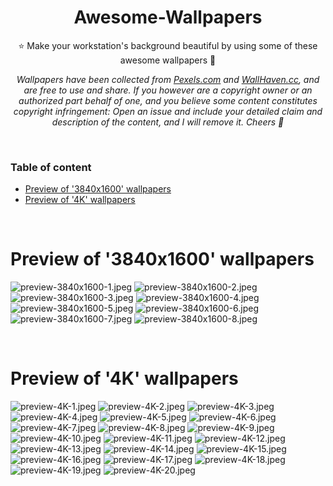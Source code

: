<h1 align="center"> Awesome-Wallpapers </h1>

<p align="center">⭐ Make your workstation's background beautiful by using some of these awesome wallpapers 🤩 </p>

<p align="center"><i>Wallpapers have been collected from <a href="https://www.pexels.com">Pexels.com</a> and <a href="https://wallhaven.cc">WallHaven.cc</a>, and are free to use and share. If you however are a copyright owner or an authorized part behalf of one, and you believe some content constitutes copyright infringement: Open an issue and include your detailed claim and description of the content, and I will remove it. Cheers 🍻 </i> </p>

<br>

### Table of content
- [Preview of '3840x1600' wallpapers](https://github.com/Am0rphous/Awesome-Wallpapers#preview-of-3840x1600-wallpapers)
- [Preview of '4K' wallpapers](https://github.com/Am0rphous/Awesome-Wallpapers#preview-of-4k-wallpapers)

<br>

# Preview of '3840x1600' wallpapers

![preview-3840x1600-1.jpeg](3840x1600/Preview/preview-3840x1600-1.jpeg?raw=true)
![preview-3840x1600-2.jpeg](3840x1600/Preview/preview-3840x1600-2.jpeg?raw=true)
![preview-3840x1600-3.jpeg](3840x1600/Preview/preview-3840x1600-3.jpeg?raw=true)
![preview-3840x1600-4.jpeg](3840x1600/Preview/preview-3840x1600-4.jpeg?raw=true)
![preview-3840x1600-5.jpeg](3840x1600/Preview/preview-3840x1600-5.jpeg?raw=true)
![preview-3840x1600-6.jpeg](3840x1600/Preview/preview-3840x1600-6.jpeg?raw=true)
![preview-3840x1600-7.jpeg](3840x1600/Preview/preview-3840x1600-7.jpeg?raw=true)
![preview-3840x1600-8.jpeg](3840x1600/Preview/preview-3840x1600-8.jpeg?raw=true)

<br>

# Preview of '4K' wallpapers

![preview-4K-1.jpeg](4K/Preview/preview-4K-1.jpeg?raw=true)
![preview-4K-2.jpeg](4K/Preview/preview-4K-2.jpeg?raw=true)
![preview-4K-3.jpeg](4K/Preview/preview-4K-3.jpeg?raw=true)
![preview-4K-4.jpeg](4K/Preview/preview-4K-4.jpeg?raw=true)
![preview-4K-5.jpeg](4K/Preview/preview-4K-5.jpeg?raw=true)
![preview-4K-6.jpeg](4K/Preview/preview-4K-6.jpeg?raw=true)
![preview-4K-7.jpeg](4K/Preview/preview-4K-7.jpeg?raw=true)
![preview-4K-8.jpeg](4K/Preview/preview-4K-8.jpeg?raw=true)
![preview-4K-9.jpeg](4K/Preview/preview-4K-9.jpeg?raw=true)
![preview-4K-10.jpeg](4K/Preview/preview-4K-10.jpeg?raw=true)
![preview-4K-11.jpeg](4K/Preview/preview-4K-11.jpeg?raw=true)
![preview-4K-12.jpeg](4K/Preview/preview-4K-12.jpeg?raw=true)
![preview-4K-13.jpeg](4K/Preview/preview-4K-13.jpeg?raw=true)
![preview-4K-14.jpeg](4K/Preview/preview-4K-14.jpeg?raw=true)
![preview-4K-15.jpeg](4K/Preview/preview-4K-15.jpeg?raw=true)
![preview-4K-16.jpeg](4K/Preview/preview-4K-16.jpeg?raw=true)
![preview-4K-17.jpeg](4K/Preview/preview-4K-17.jpeg?raw=true)
![preview-4K-18.jpeg](4K/Preview/preview-4K-18.jpeg?raw=true)
![preview-4K-19.jpeg](4K/Preview/preview-4K-19.jpeg?raw=true)
![preview-4K-20.jpeg](4K/Preview/preview-4K-20.jpeg?raw=true)

